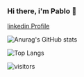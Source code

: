### Hi there, i'm Pablo 👋

[linkedin Profile](https://www.linkedin.com/in/marrero-pablo/)


![Anurag's GitHub stats](https://github-readme-stats.vercel.app/api?username=marreropd&show_icons=true&theme=radical)


 ![Top Langs](https://github-readme-stats.vercel.app/api/top-langs/?username=marreropd&layout=compact&theme=radical)

 ![visitors](https://visitor-badge.laobi.icu/badge?page_id=marreropd.README.md)
